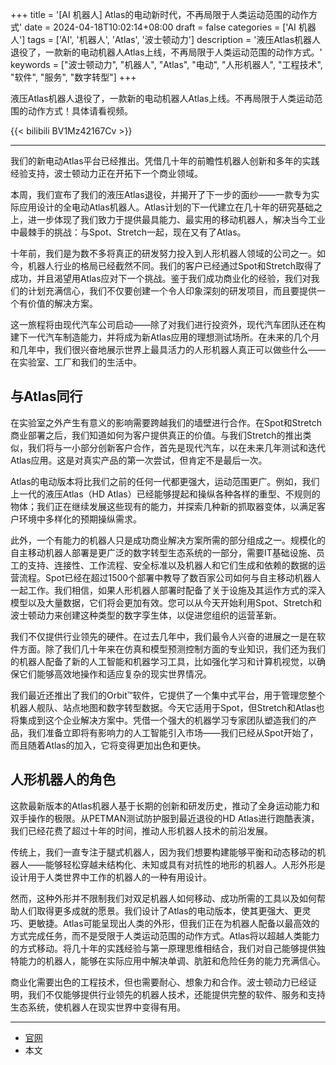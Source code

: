 +++
title = '[AI 机器人] Atlas的电动新时代，不再局限于人类运动范围的动作方式'
date = 2024-04-18T10:02:14+08:00
draft = false
categories = ['AI 机器人']
tags = ['AI', '机器人', 'Atlas', '波士顿动力']
description = '液压Atlas机器人退役了，一款新的电动机器人Atlas上线，不再局限于人类运动范围的动作方式。'
keywords = ["波士顿动力", "机器人", "Atlas", "电动", "人形机器人", "工程技术", "软件", "服务", "数字转型"]
+++

液压Atlas机器人退役了，一款新的电动机器人Atlas上线。不再局限于人类运动范围的动作方式！具体请看视频。

{{< bilibili BV1Mz42167Cv >}}

---

我们的新电动Atlas平台已经推出。凭借几十年的前瞻性机器人创新和多年的实践经验支持，波士顿动力正在开拓下一个商业领域。

本周，我们宣布了我们的液压Atlas退役，并揭开了下一步的面纱——一款专为实际应用设计的全电动Atlas机器人。Atlas计划的下一代建立在几十年的研究基础之上，进一步体现了我们致力于提供最具能力、最实用的移动机器人，解决当今工业中最棘手的挑战：与Spot、Stretch一起，现在又有了Atlas。

十年前，我们是为数不多将真正的研发努力投入到人形机器人领域的公司之一。如今，机器人行业的格局已经截然不同。我们的客户已经通过Spot和Stretch取得了成功，并且渴望用Atlas应对下一个挑战。鉴于我们成功商业化的经验，我们对我们的计划充满信心，我们不仅要创建一个令人印象深刻的研发项目，而且要提供一个有价值的解决方案。

这一旅程将由现代汽车公司启动——除了对我们进行投资外，现代汽车团队还在构建下一代汽车制造能力，并将成为新Atlas应用的理想测试场所。在未来的几个月和几年中，我们很兴奋地展示世界上最具活力的人形机器人真正可以做些什么——在实验室、工厂和我们的生活中。

## 与Atlas同行
在实验室之外产生有意义的影响需要跨越我们的墙壁进行合作。在Spot和Stretch商业部署之后，我们知道如何为客户提供真正的价值。与我们Stretch的推出类似，我们将与一小部分创新客户合作，首先是现代汽车，以在未来几年测试和迭代Atlas应用。这是对真实产品的第一次尝试，但肯定不是最后一次。

Atlas的电动版本将比我们之前的任何一代都更强大，运动范围更广。例如，我们上一代的液压Atlas（HD Atlas）已经能够提起和操纵各种各样的重型、不规则的物体；我们正在继续发展这些现有的能力，并探索几种新的抓取器变体，以满足客户环境中多样化的预期操纵需求。

此外，一个有能力的机器人只是成功商业解决方案所需的部分组成之一。规模化的自主移动机器人部署是更广泛的数字转型生态系统的一部分，需要IT基础设施、员工的支持、连接性、工作流程、安全标准以及机器人和它们生成和依赖的数据的运营流程。Spot已经在超过1500个部署中教导了数百家公司如何与自主移动机器人一起工作。我们相信，如果人形机器人部署时配备了关于设施及其运作方式的深入模型以及大量数据，它们将会更加有效。您可以从今天开始利用Spot、Stretch和波士顿动力来创建这种类型的数字孪生体，以促进您组织的运营革新。

我们不仅提供行业领先的硬件。在过去几年中，我们最令人兴奋的进展之一是在软件方面。除了我们几十年来在仿真和模型预测控制方面的专业知识，我们还为我们的机器人配备了新的人工智能和机器学习工具，比如强化学习和计算机视觉，以确保它们能够高效地操作和适应复杂的现实世界情况。

我们最近还推出了我们的Orbit™软件，它提供了一个集中式平台，用于管理您整个机器人舰队、站点地图和数字转型数据。今天它适用于Spot，但Stretch和Atlas也将集成到这个企业解决方案中。凭借一个强大的机器学习专家团队塑造我们的产品，我们准备立即将有影响力的人工智能引入市场——我们已经从Spot开始了，而且随着Atlas的加入，它将变得更加出色和更快。

## 人形机器人的角色
这款最新版本的Atlas机器人基于长期的创新和研发历史，推动了全身运动能力和双手操作的极限。从PETMAN测试防护服到最近退役的HD Atlas进行跑酷表演，我们已经花费了超过十年的时间，推动人形机器人技术的前沿发展。

传统上，我们一直专注于腿式机器人，因为我们想要构建能够平衡和动态移动的机器人——能够轻松穿越未结构化、未知或具有对抗性的地形的机器人。人形外形是设计用于人类世界中工作的机器人的一种有用设计。

然而，这种外形并不限制我们对双足机器人如何移动、成功所需的工具以及如何帮助人们取得更多成就的愿景。我们设计了Atlas的电动版本，使其更强大、更灵巧、更敏捷。Atlas可能呈现出人类的外形，但我们正在为机器人配备以最高效的方式完成任务，而不是受限于人类运动范围的动作方式。Atlas将以超越人类能力的方式移动。将几十年的实践经验与第一原理思维相结合，我们对自己能够提供独特能力的机器人，能够在实际应用中解决单调、肮脏和危险任务的能力充满信心。

商业化需要出色的工程技术，但也需要耐心、想象力和合作。波士顿动力已经证明，我们不仅能够提供行业领先的机器人技术，还能提供完整的软件、服务和支持生态系统，使机器人在现实世界中变得有用。

---

- [官网](https://bostondynamics.com/blog/electric-new-era-for-atlas/)
- 本文
    <!-- - [博客 - 从零开始学AI](...) -->
    <!-- - [微信 - 从零开始学AI](...) -->
    <!-- - [CSDN - 从零开始学AI](...) -->
    <!-- - [知乎 - 从零开始学AI](...) -->
